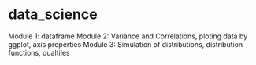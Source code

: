 # data_science

Module 1: dataframe
Module 2: Variance and Correlations, ploting data by ggplot, axis properties
Module 3: Simulation of distributions, distribution functions, qualtiles
